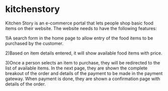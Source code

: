 # kitchenstory

Kitchen Story is an e-commerce portal that lets people shop  basic food items on their website. The website needs to have the following features:

1)A search form in the home page to allow entry of the food items to be purchased by the customer.

2)Based on item details entered, it will show available food items with  price.

3)Once a person selects an item to purchase, they will be redirected to the list of available items. In the next page, they are shown the complete breakout of the order and details of the payment to be made in the payment gateway. When payment is done, they are shown a confirmation page with details of the order.

     
